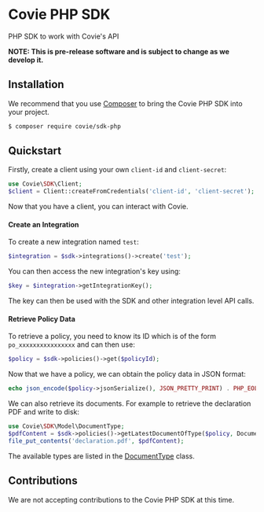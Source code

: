 # Covie PHP SDK

PHP SDK to work with Covie's API

**NOTE: This is pre-release software and is subject to change as we develop it.**

## Installation

We recommend that you use [Composer](https://getcomposer.org/) to bring the Covie PHP SDK into your project.

```bash
$ composer require covie/sdk-php
```

## Quickstart

Firstly, create a client using your own `client-id` and `client-secret`:

```php
use Covie\SDK\Client;
$client = Client::createFromCredentials('client-id', 'client-secret');
```
Now that you have a client, you can interact with Covie.

#### Create an Integration

To create a new integration named `test`:

```php
$integration = $sdk->integrations()->create('test');
```
You can then access the new integration's key using:

```php
$key = $integration->getIntegrationKey();
```

The key can then be used with the SDK and other integration level API calls. 

#### Retrieve Policy Data

To retrieve a policy, you need to know its ID which is of the form `po_xxxxxxxxxxxxxxxx` and can then use:

```php
$policy = $sdk->policies()->get($policyId);
```

Now that we have a policy, we can obtain the policy data in JSON format:

```php
echo json_encode($policy->jsonSerialize(), JSON_PRETTY_PRINT) . PHP_EOL;
```

We can also retrieve its documents. For example to retrieve the declaration PDF and write to disk:

```php
use Covie\SDK\Model\DocumentType;
$pdfContent = $sdk->policies()->getLatestDocumentOfType($policy, DocumentType::DECLARATION);
file_put_contents('declaration.pdf', $pdfContent);
```

The available types are listed in the [DocumentType](src/Model/DocumentType.php) class.

## Contributions

We are not accepting contributions to the Covie PHP SDK at this time.
